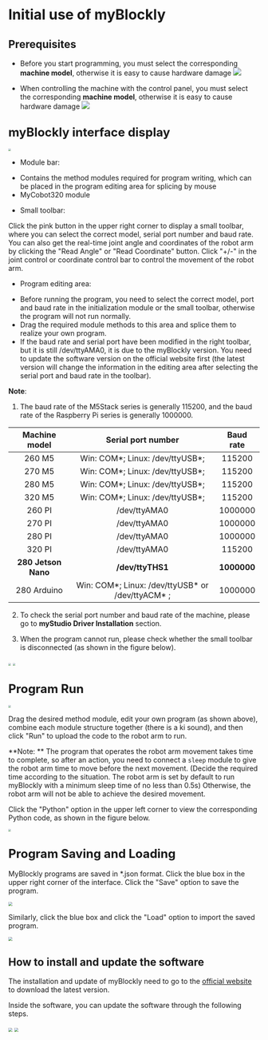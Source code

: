 # Initial use of myBlockly

## Prerequisites

- Before you start programming, you must select the corresponding **machine model**, otherwise it is easy to cause hardware damage
![](../../../../resource\3-FunctionsAndApplications\6.developmentGuide\myBlocklyAndUlFlow\init-use/before_use1.png)

- When controlling the machine with the control panel, you must select the corresponding **machine model**, otherwise it is easy to cause hardware damage
![](../../../../resource\3-FunctionsAndApplications\6.developmentGuide\myBlocklyAndUlFlow\init-use/before_use_2.png)

## **<font size=5>myBlockly interface display</font>**

<img src="../../../../resource\3-FunctionsAndApplications\6.developmentGuide\myBlocklyAndUlFlow\init-use/myBlockly-view.jpg" style="zoom: 33%;" />

- Module bar:

* Contains the method modules required for program writing, which can be placed in the program editing area for splicing by mouse
* MyCobot320 module

- Small toolbar:

Click the pink button in the upper right corner to display a small toolbar, where you can select the correct model, serial port number and baud rate. You can also get the real-time joint angle and coordinates of the robot arm by clicking the "Read Angle" or "Read Coordinate" button. Click "+/-" in the joint control or coordinate control bar to control the movement of the robot arm.

- Program editing area:

* Before running the program, you need to select the correct model, port and baud rate in the initialization module or the small toolbar, otherwise the program will not run normally.
* Drag the required module methods to this area and splice them to realize your own program.
* If the baud rate and serial port have been modified in the right toolbar, but it is still /dev/ttyAMA0, it is due to the myBlockly version. You need to update the software version on the official website first (the latest version will change the information in the editing area after selecting the serial port and baud rate in the toolbar).

**Note**:

1. The baud rate of the M5Stack series is generally 115200, and the baud rate of the Raspberry Pi series is generally 1000000.

| Machine model | Serial port number | Baud rate |
|:---------:| :--------:|:--------:|
|260 M5| Win: COM*; Linux: /dev/ttyUSB*;|115200|
|270 M5| Win: COM*; Linux: /dev/ttyUSB*;|115200|
|280 M5| Win: COM*; Linux: /dev/ttyUSB*;|115200|
|320 M5| Win: COM*; Linux: /dev/ttyUSB*;|115200|
|260 PI| /dev/ttyAMA0|1000000|
|270 PI| /dev/ttyAMA0|1000000|
|280 PI| /dev/ttyAMA0|1000000|
|320 PI| /dev/ttyAMA0|115200|
|**280 Jetson Nano**| **/dev/ttyTHS1** |**1000000**|
|280 Arduino| Win: COM*; Linux: /dev/ttyUSB* or /dev/ttyACM* ;|1000000|

2. To check the serial port number and baud rate of the machine, please go to **myStudio Driver Installation** section.

3. When the program cannot run, please check whether the small toolbar is disconnected (as shown in the figure below).

<img src="../../../../resource\3-FunctionsAndApplications\6.developmentGuide\myBlocklyAndUlFlow\init-use/tools 1.jpg" style="zoom: 33%;" />

<img src="../../../../resource\3-FunctionsAndApplications\6.developmentGuide\myBlocklyAndUlFlow\init-use/tools 2.jpg" style="zoom: 33%;" />

## **<font size=5>Program Run</font>**

<img src="../../../../resource\3-FunctionsAndApplications\6.developmentGuide\myBlocklyAndUlFlow\init-use/running program.jpg" style="zoom: 33%;" />

Drag the desired method module, edit your own program (as shown above), combine each module structure together (there is a ki sound), and then click "Run" to upload the code to the robot arm to run.

**Note: ** The program that operates the robot arm movement takes time to complete, so after an action, you need to connect a `sleep` module to give the robot arm time to move before the next movement. (Decide the required time according to the situation. The robot arm is set by default to run myBlockly with a minimum sleep time of no less than 0.5s) Otherwise, the robot arm will not be able to achieve the desired movement.

Click the "Python" option in the upper left corner to view the corresponding Python code, as shown in the figure below.

<img src="../../../../resource\3-FunctionsAndApplications\6.developmentGuide\myBlocklyAndUlFlow\init-use/myBlockly Python.jpg" style="zoom: 33%;" />



## **<font size=5>Program Saving and Loading</font>**

MyBlockly programs are saved in *.json format. Click the blue box in the upper right corner of the interface. Click the "Save" option to save the program.

<img src="../../../../resource\3-FunctionsAndApplications\6.developmentGuide\myBlocklyAndUlFlow\init-use/save.jpg" style="zoom: 50%;" />

Similarly, click the blue box and click the "Load" option to import the saved program.

<img src="../../../../resource\3-FunctionsAndApplications\6.developmentGuide\myBlocklyAndUlFlow\init-use/load.jpg" style="zoom: 50%;" />

## How to install and update the software

The installation and update of myBlockly need to go to the [official website](https://www.elephantrobotics.com/en/downloads/) to download the latest version.

Inside the software, you can update the software through the following steps.



<img src="../../../../resource\3-FunctionsAndApplications\6.developmentGuide\myBlocklyAndUlFlow\init-use/update1.png" style="zoom: 50%;" />

<img src="../../../../resource\3-FunctionsAndApplications\6.developmentGuide\myBlocklyAndUlFlow\init-use/update2.png" style="zoom: 50%;" />